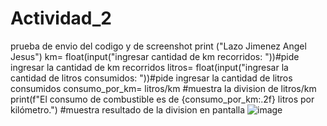 # Actividad_2
prueba de envio del codigo y de screenshot
print ("Lazo Jimenez Angel Jesus")
km= float(input("ingresar cantidad de km recorridos: "))#pide ingresar la cantidad de km recorridos 
litros= float(input("ingresar la cantidad de litros consumidos: "))#pide ingresar la cantidad de litros consumidos
consumo_por_km= litros/km #muestra la division de litros/km
print(f"El consumo de combustible es de {consumo_por_km:.2f} litros por kilómetro.") #muestra resultado de la division en pantalla
![image](https://github.com/user-attachments/assets/c0f1f11a-ce72-4d20-81d5-8e3db4e35d16)
